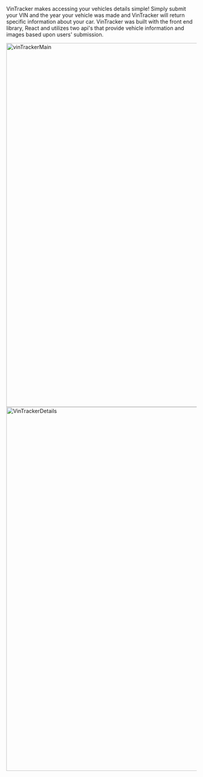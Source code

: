 VinTracker makes accessing your vehicles details simple! Simply submit your VIN and the year your vehicle was made and VinTracker will return specific information about your car. VinTracker was built with the front end library, React and utilizes two api's that provide vehicle information and images based upon users' submission. 

<img width="960" alt="vinTrackerMain" src="https://user-images.githubusercontent.com/91293977/217582518-1867c39d-fdbe-4d12-8236-386e8cb5ca6d.png">
<img width="960" alt="VinTrackerDetails" src="https://user-images.githubusercontent.com/91293977/217582527-6d9ed1c1-f4f0-4b71-91ef-f659a34c4090.png">
